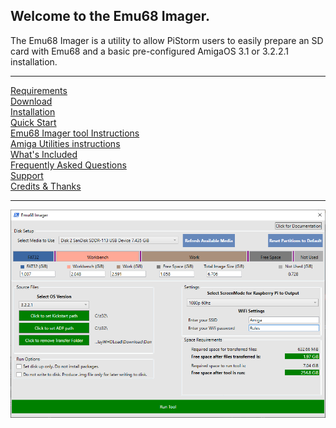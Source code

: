 ## Welcome to the Emu68 Imager.

The Emu68 Imager is a utility to allow PiStorm users to easily prepare an SD card with Emu68 and a basic pre-configured AmigaOS 3.1 or 3.2.2.1 installation. 

---

[Requirements](requirements.md)<br>
[Download](download.md)<br>
[Installation](installation.md)<br>
[Quick Start](quickstart.md)<br>
[Emu68 Imager tool Instructions](instructions.md)<br>
[Amiga Utilities instructions](amigautilities.md)<br>
[What's Included](included.md)<br>
[Frequently Asked Questions](faqs.md)<br>
[Support](support.md)<br>
[Credits & Thanks](credits.md)<br>

---
![Emu68 Imager Screenshot](images/screenshot1.png)
